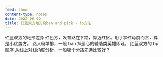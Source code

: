 ```yaml
---
feed: show
content-type: notes
date: 2022-06-09
title: 红蓝双方地形及ban and pick - bp方法
---
```

红蓝双方的地形差异
红色方，发育路在下路，靠近红区。射手拿红角度而言，算是小优势方。
路人局单排，一般 ban 掉恶心的辅助类英雄即可。
红蓝双方的 bp 顺序
从线上对线角度分析，一般哪个分路先选比较好？
